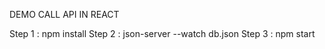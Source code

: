 DEMO CALL API IN REACT

Step 1 : npm install
Step 2 : json-server --watch db.json 
Step 3 : npm start
